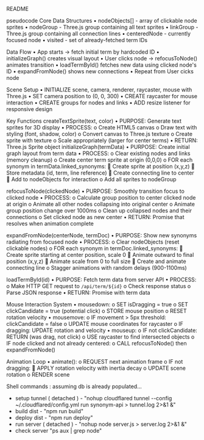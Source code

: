 README

pseudocode
Core Data Structures
•	nodeObjects[] - array of clickable node sprites
•	nodeGroup - Three.js group containing all text sprites
•	linkGroup - Three.js group containing all connection lines
•	centeredNode - currently focused node
•	visited - set of already-fetched term IDs

Data Flow
•	App starts → fetch initial term by hardcoded ID
•	initializeGraph() creates visual layout
•	User clicks node → refocusToNode() animates transition
•	loadTermById() fetches new data using clicked node's ID
•	expandFromNode() shows new connections
•	Repeat from User cicks node

Scene Setup
•	INITIALIZE scene, camera, renderer, raycaster, mouse with Three.js 
•	SET camera position to (0, 0, 300) 
•	CREATE raycaster for mouse interaction 
•	CREATE groups for nodes and links 
•	ADD resize listener for responsive design

Key Functions
createTextSprite(text, color)
•	PURPOSE: Generate text sprites for 3D display
•	PROCESS:
o	Create HTML5 canvas
o	Draw text with styling (font, shadow, color)
o	Convert canvas to Three.js texture
o	Create sprite with texture
o	Scale appropriately (larger for center terms)
•	RETURN: Three.js Sprite object
initializeGraph(termData)
•	PURPOSE: Create initial graph layout from term data
•	PROCESS:
o	Clear existing nodes and links (memory cleanup)
o	Create center term sprite at origin (0,0,0)
o	FOR each synonym in termData.linked_synonyms:
	Create sprite at position (x,y,z)
	Store metadata (id, term, line reference)
	Create connecting line to center
	Add to nodeObjects for interaction
o	Add all sprites to nodeGroup

refocusToNode(clickedNode)
•	PURPOSE: Smoothly transition focus to clicked node
•	PROCESS:
o	Calculate group position to center clicked node at origin
o	Animate all other nodes collapsing into original center
o	Animate group position change over 1000ms
o	Clean up collapsed nodes and their connections
o	Set clicked node as new center
•	RETURN: Promise that resolves when animation complete

expandFromNode(centerNode, termDoc)
•	PURPOSE: Show new synonyms radiating from focused node
•	PROCESS:
o	Clear nodeObjects (reset clickable nodes)
o	FOR each synonym in termDoc.linked_synonyms:
	Create sprite starting at center position, scale 0
	Animate outward to final position (x,y,z)
	 Animate scale from 0 to full size
	Create and animate connecting line
o	Stagger animations with random delays (900-1100ms)

loadTermById(id)
•	PURPOSE: Fetch term data from server API
•	PROCESS:
o	Make HTTP GET request to `/api/term/${id}`
o	Check response status
o	Parse JSON response
•	RETURN: Promise with term data

Mouse Interaction System
•	mousedown:
o	SET isDragging = true
o	SET clickCandidate = true (potential click)
o	STORE mouse position
o	RESET rotation velocity
•	mousemove:
o	IF movement > 5px threshold: clickCandidate = false
o	UPDATE mouse coordinates for raycaster
o	IF dragging: UPDATE rotation and velocity
•	mouseup:
o	IF not clickCandidate: RETURN (was drag, not click)
o	USE raycaster to find intersected objects
o	IF node clicked and not already centered:
o	CALL refocusToNode() then expandFromNode()

Animation Loop
•	animate():
o	REQUEST next animation frame
o	IF not dragging:
	APPLY rotation velocity with inertia decay
o	UPDATE scene rotation
o	RENDER scene

Shell commands :
assuming db is already populated...
 * setup tunnel ( detached ) - "nohup cloudflared tunnel --config ~/.cloudflared/config.yml run synonym-api > tunnel.log 2>&1 &"
 * build dist - "npm run build"
 * deploy dist - "npm run deploy"
 * run server ( detached ) - "nohup node server.js > server.log 2>&1 &"
 * check server "ps aux | grep node"